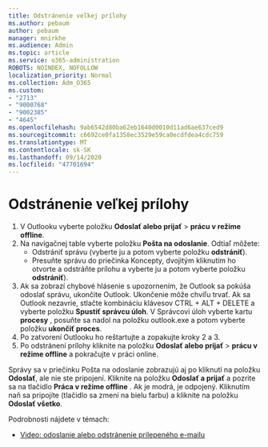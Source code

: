 ```yaml
---
title: Odstránenie veľkej prílohy
ms.author: pebaum
author: pebaum
manager: mnirkhe
ms.audience: Admin
ms.topic: article
ms.service: o365-administration
ROBOTS: NOINDEX, NOFOLLOW
localization_priority: Normal
ms.collection: Adm_O365
ms.custom:
- "2713"
- "9000768"
- "9002385"
- "4645"
ms.openlocfilehash: 9ab6542d80ba62eb1640d0010d11ad6ae637ced9
ms.sourcegitcommit: c6692ce0fa1358ec3529e59ca0ecdfdea4cdc759
ms.translationtype: MT
ms.contentlocale: sk-SK
ms.lasthandoff: 09/14/2020
ms.locfileid: "47701694"
---
```

# <a name="remove-the-large-attachment"></a>Odstránenie veľkej prílohy

1. V Outlooku vyberte položku **Odoslať alebo prijať**  >  **prácu v režime offline**. 
2. Na navigačnej table vyberte položku **Pošta na odoslanie**. Odtiaľ môžete: 
    - Odstrániť správu (vyberte ju a potom vyberte položku **odstrániť**).
    - Presuňte správu do priečinka Koncepty, dvojitým kliknutím ho otvorte a odstráňte prílohu a vyberte ju a potom vyberte položku **odstrániť**).
3. Ak sa zobrazí chybové hlásenie s upozornením, že Outlook sa pokúša odoslať správu, ukončite Outlook. Ukončenie môže chvíľu trvať. Ak sa Outlook nezavrie, stlačte kombináciu klávesov CTRL + ALT + DELETE a vyberte položku **Spustiť správcu úloh**. V Správcovi úloh vyberte kartu **procesy** , posuňte sa nadol na položku outlook.exe a potom vyberte položku **ukončiť proces**.
4. Po zatvorení Outlooku ho reštartujte a zopakujte kroky 2 a 3. 
5. Po odstránení prílohy kliknite na položku **Odoslať alebo prijať**  >  **prácu v režime offline** a pokračujte v práci online. 

Správy sa v priečinku Pošta na odoslanie zobrazujú aj po kliknutí na položku **Odoslať**, ale nie ste pripojení. Kliknite na položku **Odoslať a prijať** a pozrite sa na tlačidlo **Práca v režime offline** . Ak je modrá, je odpojený. Kliknutím naň sa pripojíte (tlačidlo sa zmení na bielu farbu) a kliknite na položku **Odoslať všetko**.
 
 Podrobnosti nájdete v témach:
- [Video: odoslanie alebo odstránenie prilepeného e-mailu](https://support.office.com/article/Video-Send-or-delete-an-email-stuck-in-your-outbox-26d5d34a-4e5f-444a-a9e8-44db04a94dec) 